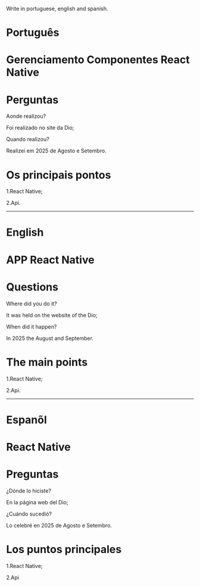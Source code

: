 Write in portuguese, english and spanish.

#  Português

# Gerenciamento Componentes React Native




# Perguntas

Aonde realizou?

Foi realizado no site da Dio;

Quando realizou?

Realizei em 2025 de Agosto e Setembro.

# Os principais pontos


1.React Native;

2.Api.

--------------------------------------------------------------------------------------------------------------------------------

# English

# APP React Native


# Questions

Where did you do it?

It was held on the website of the Dio; 

When did it happen?

In 2025 the August and September.

# The main points

1.React Native;

2.Api.

--------------------------------------------------------------------------------------------------------------------------------

# Espanõl

#    React Native


# Preguntas

¿Dónde lo hiciste?

En la página web del Dio;

¿Cuándo sucedió?

Lo celebré en 2025 de Agosto e Setembro.

# Los puntos principales

1.React Native;

2.Api







